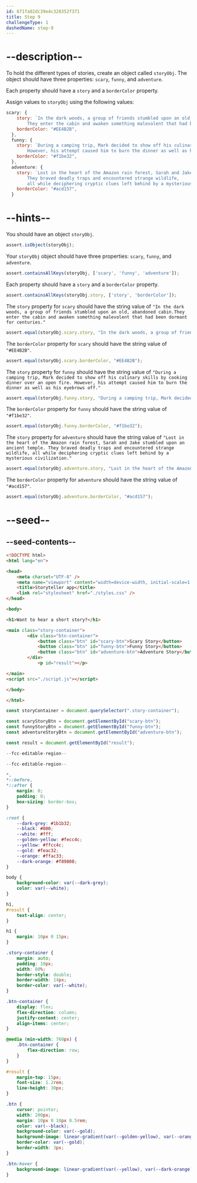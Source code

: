 ```yaml
---
id: 671fa82dc39e4c320352f371
title: Step 9
challengeType: 1
dashedName: step-9
---
```


# --description--

To hold the different types of stories, create an object called `storyObj`. The object should have three properties: `scary`, `funny`, and `adventure`. 

Each property should have a `story` and a `borderColor` property.

Assign values to `storyObj` using the following values:

```js
scary: {
    story: `In the dark woods, a group of friends stumbled upon an old, abandoned cabin.
        They enter the cabin and awaken something malevolent that had been dormant for centuries.`,
    borderColor: "#EE4B2B",
  },
  funny: {
    story: `During a camping trip, Mark decided to show off his culinary skills by cooking dinner over an open fire.
        However, his attempt caused him to burn the dinner as well as his eyebrows off.`,
    borderColor: "#f1be32",
  },
  adventure: {
    story: `Lost in the heart of the Amazon rain forest, Sarah and Jake stumbled upon an ancient temple.
        They braved deadly traps and encountered strange wildlife,
        all while deciphering cryptic clues left behind by a mysterious civilization.`,
    borderColor: "#acd157",
  }
```

# --hints--

You should have an object `storyObj`.

```js
assert.isObject(storyObj);
```

Your `storyObj` object should have three properties: `scary`, `funny`, and `adventure`.

```js
assert.containsAllKeys(storyObj, ['scary', 'funny', 'adventure']);
```

Each property should have a `story` and a `borderColor` property.

```js
assert.containsAllKeys(storyObj.story, ['story', 'borderColor']);

```

The `story` property for `scary` should have the string value of `"In the dark woods, a group of friends stumbled upon an old, abandoned cabin.They enter the cabin and awaken something malevolent that had been dormant for centuries."`

```js
assert.equal(storyObj.scary.story, "In the dark woods, a group of friends stumbled upon an old, abandoned cabin.They enter the cabin and awaken something malevolent that had been dormant for centuries.");
```

The `borderColor` property for `scary` should have the string value of `"#EE4B2B"`.

```js
assert.equal(storyObj.scary.borderColor, "#EE4B2B");
```

The `story` property for `funny` should have the string value of `"During a camping trip, Mark decided to show off his culinary skills by cooking dinner over an open fire. However, his attempt caused him to burn the dinner as well as his eyebrows off."`

```js
assert.equal(storyObj.funny.story, "During a camping trip, Mark decided to show off his culinary skills by cooking dinner over an open fire. However, his attempt caused him to burn the dinner as well as his eyebrows off.");
```

The `borderColor` property for `funny` should have the string value of `"#f1be32"`.

```js
assert.equal(storyObj.funny.borderColor, "#f1be32");
```

The `story` property for `adventure` should have the string value of `"Lost in the heart of the Amazon rain forest, Sarah and Jake stumbled upon an ancient temple. They braved deadly traps and encountered strange wildlife, all while deciphering cryptic clues left behind by a mysterious civilization."`

```js
assert.equal(storyObj.adventure.story, "Lost in the heart of the Amazon rain forest, Sarah and Jake stumbled upon an ancient temple. They braved deadly traps and encountered strange wildlife, all while deciphering cryptic clues left behind by a mysterious civilization.");
```

The `borderColor` property for `adventure` should have the string value of `"#acd157"`.

```js
assert.equal(storyObj.adventure.borderColor, "#acd157");
```

# --seed--

## --seed-contents--

```html
<!DOCTYPE html>
<html lang="en">

<head>
    <meta charset="UTF-8" />
    <meta name="viewport" content="width=device-width, initial-scale=1.0" />
    <title>Storyteller app</title>
    <link rel="stylesheet" href="./styles.css" />
</head>

<body>

<h1>Want to hear a short story?</h1>

<main class="story-container">
        <div class="btn-container">
            <button class="btn" id="scary-btn">Scary Story</button>
            <button class="btn" id="funny-btn">Funny Story</button>
            <button class="btn" id="adventure-btn">Adventure Story</button>
        </div>
    		<p id="result"></p>

</main>
<script src="./script.js"></script>

</body>

</html>
```

```js
const storyContainer = document.querySelector(".story-container");

const scaryStoryBtn = document.getElementById("scary-btn");
const funnyStoryBtn = document.getElementById("funny-btn");
const adventureStoryBtn = document.getElementById("adventure-btn");

const result = document.getElementById("result");

--fcc-editable-region--

--fcc-editable-region--
```

```css
*,
*::before,
*::after {
    margin: 0;
    padding: 0;
    box-sizing: border-box;
}

:root {
    --dark-grey: #1b1b32;
    --black: #000;
    --white: #fff;
    --golden-yellow: #fecc4c;
    --yellow: #ffcc4c;
    --gold: #feac32;
    --orange: #ffac33;
    --dark-orange: #f89808;
}

body {
    background-color: var(--dark-grey);
    color: var(--white);
}

h1,
#result {
    text-align: center;
}

h1 {
    margin: 10px 0 15px;
}

.story-container {
    margin: auto;
    padding: 10px;
    width: 80%;
    border-style: double;
    border-width: 14px;
    border-color: var(--white);
}

.btn-container {
    display: flex;
    flex-direction: column;
    justify-content: center;
    align-items: center;
}

@media (min-width: 760px) {
    .btn-container {
        flex-direction: row;
    }
}

#result {
    margin-top: 15px;
    font-size: 1.2rem;
    line-height: 30px;
}

.btn {
    cursor: pointer;
    width: 200px;
    margin: 10px 0 10px 0.5rem;
    color: var(--black);
    background-color: var(--gold);
    background-image: linear-gradient(var(--golden-yellow), var(--orange));
    border-color: var(--gold);
    border-width: 3px;
}

.btn:hover {
    background-image: linear-gradient(var(--yellow), var(--dark-orange));
}
```
